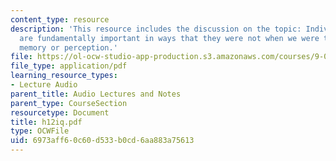 ```yaml
---
content_type: resource
description: 'This resource includes the discussion on the topic: Individual differences
  are fundamentally important in ways that they were not when we were talking about
  memory or perception.'
file: https://ol-ocw-studio-app-production.s3.amazonaws.com/courses/9-00-introduction-to-psychology-fall-2004/6973aff60c60d533b0cd6aa883a75613_h12iq.pdf
file_type: application/pdf
learning_resource_types:
- Lecture Audio
parent_title: Audio Lectures and Notes
parent_type: CourseSection
resourcetype: Document
title: h12iq.pdf
type: OCWFile
uid: 6973aff6-0c60-d533-b0cd-6aa883a75613
---
```

